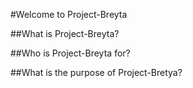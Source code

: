 #Welcome to Project-Breyta

##What is Project-Breyta?

##Who is Project-Breyta for?

##What is the purpose of Project-Bretya?
